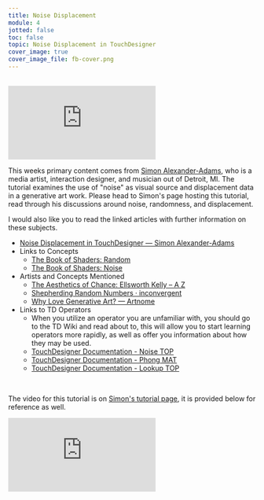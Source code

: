 ```yaml
---
title: Noise Displacement
module: 4
jotted: false
toc: false
topic: Noise Displacement in TouchDesigner
cover_image: true
cover_image_file: fb-cover.png
---
```



<br />


<div class="embed-responsive embed-responsive-16by9"><iframe class="embed-responsive-item" src="https://www.youtube.com/embed/Rg6BwSqR31E" frameborder="0" allow="accelerometer; autoplay; encrypted-media; gyroscope; picture-in-picture" allowfullscreen></iframe></div>

This weeks primary content comes from [Simon Alexander-Adams](https://www.simonaa.media), who is a media artist, interaction designer, and musician out of Detroit, MI. The tutorial examines the use of "noise" as visual source and displacement data in a generative art work. Please head to Simon's page hosting this tutorial, read through his discussions around noise, randomness, and displacement.

I would also like you to read the linked articles with further information on these subjects.

- [Noise Displacement in TouchDesigner — Simon Alexander-Adams](https://www.simonaa.media/tutorials/noisedisplacement)
- Links to Concepts
	- [The Book of Shaders: Random](https://thebookofshaders.com/10/)
	- [The Book of Shaders: Noise](https://thebookofshaders.com/11/)
- Artists and Concepts Mentioned
	- [The Aesthetics of Chance: Ellsworth Kelly – A   Z](https://azprojectsblog.wordpress.com/2015/09/27/the-aesthetics-of-chance-ellsworth-kelly/)
	- [Shepherding Random Numbers · inconvergent](https://inconvergent.net/2016/shepherding-random-numbers/)
	- [Why Love Generative Art? — Artnome](https://www.artnome.com/news/2018/8/8/why-love-generative-art)
- Links to TD Operators
	- When you utilize an operator you are unfamiliar with, you should go to the TD Wiki and read about to, this will allow you to start learning operators more rapidly, as well as offer you information about how they may be used.
	- [TouchDesigner Documentation - Noise TOP](https://docs.derivative.ca/Noise_TOP)
	- [TouchDesigner Documentation - Phong MAT](https://docs.derivative.ca/Phong_MAT)
	- [TouchDesigner Documentation - Lookup TOP](https://docs.derivative.ca/Lookup_TOP)


<br />



The video for this tutorial is on [Simon's tutorial page](https://www.simonaa.media/tutorials/noisedisplacement), it is provided below for reference as well.

<div class="embed-responsive embed-responsive-16by9"><iframe class="embed-responsive-item" src="https://www.youtube.com/embed/LWpUcaCHD3Q" frameborder="0" allow="accelerometer; autoplay; encrypted-media; gyroscope; picture-in-picture" allowfullscreen></iframe></div>
